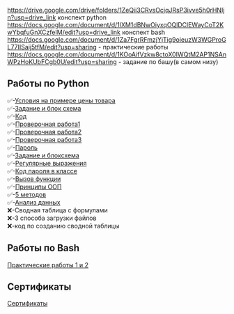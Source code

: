  https://drive.google.com/drive/folders/1ZeQii3CRvsOcjqJRsP3ivve5h0rHNIjn?usp=drive_link конспект python
https://docs.google.com/document/d/1lXM1dBNwOiyxqOQlDClEWayCoT2KwYbqfuGnXCzfeIM/edit?usp=drive_link конспект bash
https://docs.google.com/document/d/1Za7FgrRFmzjYjTig9oieuzW3WGProGL77IISaij5tfM/edit?usp=sharing - практические работы
https://docs.google.com/document/d/1KOoAifVzkw8ctoX0IWQtM2AP1NSAnWPzHoKUbFCgb0U/edit?usp=sharing - задание по башу(в самом низу)
## Работы по Python
✅-[Условия на примере цены товара](https://colab.research.google.com/drive/1uqpqlprW7KQAVzt6NJp1fU5v_ZwTZ1U1#scrollTo=swZlQ81RbHae)\
✅-[Задание и блок схема](https://colab.research.google.com/drive/1uqpqlprW7KQAVzt6NJp1fU5v_ZwTZ1U1#scrollTo=t0hFJBIadi4J&line=5&uniqifier=1)\
✅-[Код](https://colab.research.google.com/drive/1uqpqlprW7KQAVzt6NJp1fU5v_ZwTZ1U1#scrollTo=Crh1W0r9mcPR&line=2&uniqifier=1)\
✅-[Проверочная работа1](https://www.yaklass.ru/TestWork/Results/22963632?from=%2F)\
✅-[Проверочная работа2](https://www.yaklass.ru/TestWork/Results/23002086?from=%2F)\
✅-[Проверочная работа3](https://www.yaklass.ru/TestWork/Results/23157666?from=%2F)\
✅-[Пароль](https://colab.research.google.com/drive/1uqpqlprW7KQAVzt6NJp1fU5v_ZwTZ1U1#scrollTo=1ZbHRYIzrxOq)\
✅-[Задание и блоксхема](https://colab.research.google.com/drive/1uqpqlprW7KQAVzt6NJp1fU5v_ZwTZ1U1#scrollTo=WAEO1GROr03r&line=2&uniqifier=1)\
✅-[Регулярные выражения](https://colab.research.google.com/drive/1uqpqlprW7KQAVzt6NJp1fU5v_ZwTZ1U1#scrollTo=xBG8Yv6knPCA)\
✅-[Код пароля в классе](https://colab.research.google.com/drive/1uqpqlprW7KQAVzt6NJp1fU5v_ZwTZ1U1#scrollTo=s0hqflzgyFWI&line=3&uniqifier=1)\
✅-[Вызов функции](https://colab.research.google.com/drive/1uqpqlprW7KQAVzt6NJp1fU5v_ZwTZ1U1#scrollTo=_2N4qD3N8Sau)\
✅-[Принципы ООП](https://colab.research.google.com/drive/1uqpqlprW7KQAVzt6NJp1fU5v_ZwTZ1U1#scrollTo=-Dvg4ypz1--G)\
✅-[5 методов](https://colab.research.google.com/drive/1uqpqlprW7KQAVzt6NJp1fU5v_ZwTZ1U1#scrollTo=muBgXqh1AUyW)\
✅-[Анализ данных](https://colab.research.google.com/drive/1uqpqlprW7KQAVzt6NJp1fU5v_ZwTZ1U1#scrollTo=vNVzL3pL2OKf)\
❌-Сводная таблица с формулами\
❌-3 способа загрузки файлов\
❌-код по созданию сводной таблицы
## Работы по Bash
[Практические работы 1 и 2](https://docs.google.com/document/d/1Za7FgrRFmzjYjTig9oieuzW3WGProGL77IISaij5tfM/edit?usp=drive_link)
## Сертификаты
[Сертификаты](https://drive.google.com/drive/folders/1MsF_cBy_ZiQoyA7MOsoxOJ6beGioIj4X?usp=sharing)
